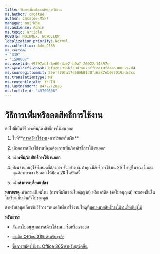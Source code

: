 ```yaml
---
title: วิธีการเพิ่มหรือลดสิทธิ์การใช้งาน
ms.author: cmcatee
author: cmcatee-MSFT
manager: mnirkhe
ms.audience: Admin
ms.topic: article
ROBOTS: NOINDEX, NOFOLLOW
localization_priority: Normal
ms.collection: Adm_O365
ms.custom:
- "319"
- "1500007"
ms.assetid: 69797abf-3e60-4be2-b0a7-26022a14397e
ms.openlocfilehash: bf92bc9d6bfc8d7a07bff02d18fda7a8800247d4
ms.sourcegitcommit: 55eff703a17e500681d8fa6a87eb067019ade3cc
ms.translationtype: MT
ms.contentlocale: th-TH
ms.lasthandoff: 04/22/2020
ms.locfileid: "43709606"
---
```

# <a name="how-to-add-or-reduce-licenses"></a>วิธีการเพิ่มหรือลดสิทธิ์การใช้งาน

ต่อไปนี้เป็นวิธีการเพิ่ม/เอาสิทธิ์การใช้งานออก
  
1. ไปที่**[การสมัครใช้งาน](https://portal.office.com/adminportal/home#/subscriptions)>การเรียกเก็บเงิน**

2. เลือกการสมัครใช้งานที่คุณต้องการเพิ่ม/เอาสิทธิ์การใช้งานออก

3. คลิก**เพิ่ม/เอาสิทธิ์การใช้งานออก**

4. ป้อนจํานวนผู้ใช้ทั้งหมดที่ต้องการ ตัวอย่างเช่น ถ้าคุณมีสิทธิ์การใช้งาน 25 ใบอยู่ในขณะนี้ และคุณต้องการเอา 5 ออก ให้ป้อน 20 ในฟิลด์นี้

5. คลิก**ส่งการเปลี่ยนแปลง**

**หมายเหตุ**: ค่าธรรมเนียมใหม่ (การเพิ่มขึ้นของใบอนุญาต) หรือเครดิต (ลดใบอนุญาต) จะแสดงขึ้นในใบเรียกเก็บเงินถัดไปของคุณ

สําหรับข้อมูลเกี่ยวกับวิธีการกําหนดสิทธิ์การใช้งาน ให้ดูที่[มอบหมายสิทธิ์การใช้งานให้กับผู้ใช้](https://docs.microsoft.com/microsoft-365/admin/manage/assign-licenses-to-users)

 **ทรัพยากร**
  
- [จัดการใบอนุญาตการสมัครใช้งาน - ซื้อหรือเอาออก](https://docs.microsoft.com/microsoft-365/commerce/licenses/buy-licenses)

- [ยกเลิก Office 365 สําหรับธุรกิจ](https://support.office.com/article/Cancel-Office-365-for-business-b1bc0bef-4608-4601-813a-cdd9f746709a)

- [ซื้อการสมัครใช้งาน Office 365 สําหรับธุรกิจอื่น](https://support.office.com/article/Buy-another-Office-365-for-business-subscription-fab3b86c-3359-4042-8692-5d4dc7550b7c)
